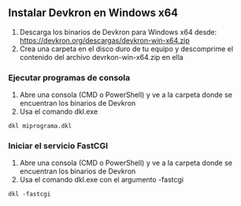 ## Instalar Devkron en Windows x64

1. Descarga los binarios de Devkron para Windows x64 desde: https://devkron.org/descargas/devkron-win-x64.zip
2. Crea una carpeta en el disco duro de tu equipo y descomprime el contenido del archivo devrkon-win-x64.zip en ella

### Ejecutar programas de consola

1. Abre una consola (CMD o PowerShell) y ve a la carpeta donde se encuentran los binarios de Devkron
2. Usa el comando dkl.exe
``` CMD
dkl miprograma.dkl
```

### Iniciar el servicio FastCGI
1. Abre una consola (CMD o PowerShell) y ve a la carpeta donde se encuentran los binarios de Devkron
2. Usa el comando dkl.exe con el argumento -fastcgi
``` CMD
dkl -fastcgi
```


